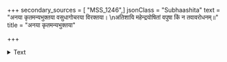 +++
secondary_sources = [ "MSS_1246",]
jsonClass = "Subhaashita"
text = "अनया कृतमन्यभुक्तया वसुधागोचरया विरक्तया।  \nअतिशायि महेन्द्रयोषितां वपुषा किं न तवावरोधनम्॥"
title = "अनया कृतमन्यभुक्तया"

+++

<details><summary>Text</summary>

अनया कृतमन्यभुक्तया वसुधागोचरया विरक्तया।  
अतिशायि महेन्द्रयोषितां वपुषा किं न तवावरोधनम्॥
</details>
